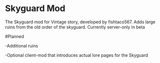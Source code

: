 # Skyguard Mod

The Skyguard mod for Vintage story, developed by fishtaco567. Adds large ruins from the old order of the skyguard. Currently server-only in beta

#Planned

-Additional ruins

-Optional client-mod that introduces actual lore pages for the Skyguard